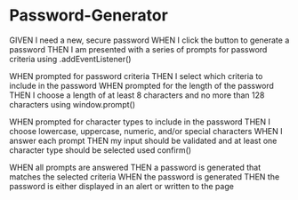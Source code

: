 # Password-Generator

GIVEN I need a new, secure password WHEN I click the button to generate a password THEN I am presented with a series of prompts for password criteria
using .addEventListener()

WHEN prompted for password criteria THEN I select which criteria to include in the password WHEN prompted for the length of the password THEN I choose a length of at least 8 characters and no more than 128 characters
using window.prompt()

WHEN prompted for character types to include in the password THEN I choose lowercase, uppercase, numeric, and/or special characters WHEN I answer each prompt THEN my input should be validated and at least one character type should be selected
used confirm()

WHEN all prompts are answered THEN a password is generated that matches the selected criteria WHEN the password is generated THEN the password is either displayed in an alert or written to the page
